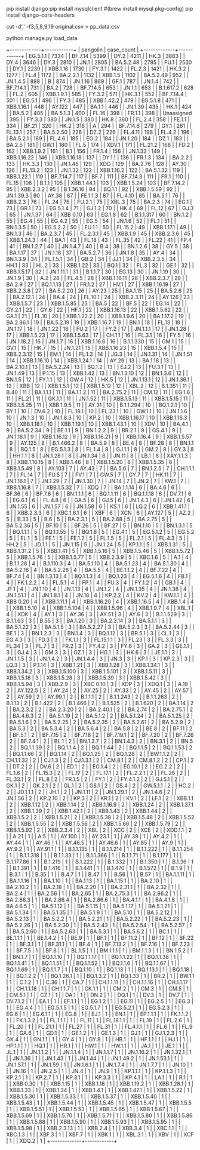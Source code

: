 pip install django
pip install mysqlclient #(brew install mysql pkg-config)
pip install django-cors-headers



 cut -d',' -f3,5,8,9,19 original.csv > pp_data.csv
 


python manage.py load_data


+-------------+------------+
| pangolin    | case_count |
+-------------+------------+
| EG.5.1.1    |       7334 |
| BF.7.14     |       5399 |
| DY.2        |       4211 |
| HK.3        |       3883 |
| DY.4        |       3646 |
| DY.3        |       2810 |
| JN.1        |       2805 |
| BA.5.2.48   |       2785 |
| FU.1        |       2530 |
| DY.1        |       2239 |
| XBB.1.16    |       1730 |
| FY.3.1      |       1422 |
| FL.2.3      |       1421 |
| HK.3.2      |       1277 |
| FL.4        |       1172 |
| BA.2.2.1    |       1132 |
| XBB.1.5     |       1102 |
| BA.5.2.49   |        952 |
| JN.1.4.5    |        888 |
| B           |        874 |
| JN.1.16     |        869 |
| GF.1        |        787 |
| JN.1.4      |        742 |
| BF.7.14.1   |        731 |
| BA.2        |        728 |
| BF.7.14.5   |        653 |
| JN.1.1      |        653 |
| B.1.617.2   |        628 |
| FL.2        |        605 |
| XBB.1.9.1   |        585 |
| FY.3.2      |        571 |
| HK.3.1      |        552 |
| BF.7.14.4   |        501 |
| EG.5.1      |        496 |
| FY.3        |        485 |
| XBB.1.42.2  |        479 |
| EG.5.1.8    |        471 |
| XBB.1.16.1  |        448 |
| AY.122      |        447 |
| BA.1.1      |        446 |
| JN.1.39     |        435 |
| HK.1        |        424 |
| BA.5.2      |        405 |
| BA.5.1.3    |        400 |
| FL.16       |        398 |
| FR.1.1      |        398 |
| Unassigned  |        395 |
| FY.3.3      |        380 |
| JN.1.5      |        380 |
| HK.8        |        360 |
| FL.2.4      |        358 |
| FE.1.1      |        334 |
| BF.21       |        320 |
| HK.2        |        318 |
| A           |        294 |
| BF.7.14.6   |        279 |
| GY.1        |        261 |
| FL.13.1     |        257 |
| BA.5.2.50   |        226 |
| DZ.2        |        226 |
| FL.4.11     |        198 |
| FL.4.2      |        196 |
| BA.5.2.1    |        189 |
| FL.4.6      |        185 |
| EG.2        |        184 |
| JN.1.20     |        184 |
| DZ.1        |        183 |
| BA.2.5      |        181 |
| GW.1        |        180 |
| FL.5        |        174 |
| XDV.1       |        171 |
| FL.21.2     |        168 |
| FD.2        |        162 |
| XBB.1.9.2   |        161 |
| B.1         |        156 |
| FR.1.4      |        156 |
| JN.1.33     |        149 |
| XBB.1.16.22 |        146 |
| XBB.1.16.18 |        137 |
| DY.1.1      |        136 |
| FR.1.3      |        134 |
| BA.2.2      |        133 |
| HK.3.3      |        130 |
| JN.1.45     |        129 |
| XDD         |        129 |
| BA.2.76     |        128 |
| AY.30       |        126 |
| FL.13.2     |        123 |
| JN.1.32     |        122 |
| XBB.1.16.2  |        122 |
| BA.5.1.32   |        119 |
| XBB.1.22.1  |        119 |
| BF.7.14.7   |        117 |
| BF.7        |        111 |
| BF.7.14.3   |        111 |
| FR.1        |        110 |
| FL.15       |        106 |
| B.1.1       |        105 |
| XBB.1.44.1  |        103 |
| XBB.1.5.24  |        103 |
| BF.7.14.2   |         95 |
| XBB.2.3.2   |         95 |
| B.1.36.16   |         94 |
| BQ.1.1      |         92 |
| XBB.1.5.59  |         92 |
| JN.1.39.3   |         90 |
| AY.38       |         87 |
| FE.1.1.3    |         87 |
| FL.4.10     |         85 |
| BA.5.1      |         76 |
| XBB.2.3     |         76 |
| FL.24       |         75 |
| FU.2.1      |         75 |
| XBL.3       |         75 |
| BA.2.3      |         74 |
| EG.1        |         73 |
| GR.1        |         73 |
| EG.5.1.4    |         71 |
| GJ.1.2      |         70 |
| HK.4        |         69 |
| FL.12       |         67 |
| GJ.3        |         65 |
| JN.1.37     |         64 |
| XBB 0.10    |         63 |
| EG.1.8      |         62 |
| B.1.1.317   |         60 |
| BN.1.2      |         55 |
| EG.4        |         55 |
| EG.4.2      |         55 |
| EG.5        |         54 |
| JN.1.6      |         52 |
| FL.1        |         51 |
| BN.1.3.5    |         50 |
| EG.5.2.2    |         50 |
| EU.1.1      |         50 |
| FL.15.2     |         49 |
| XBB.1.17.1  |         49 |
| BN.1.3      |         46 |
| BA.2.3.7    |         45 |
| FL.2.3.1    |         45 |
| XBB.1.9     |         45 |
| XBB.2.3.6   |         45 |
| XBB.1.24.3  |         44 |
| BA.1        |         43 |
| FL.18       |         43 |
| FL.35       |         42 |
| FL.22       |         41 |
| FP.4        |         41 |
| BN.1.2.7    |         40 |
| JN.1.4.7    |         40 |
| B.4         |         38 |
| BN.1.2.6    |         38 |
| GY.5        |         38 |
| BA.1.17     |         37 |
| JN.1.18     |         37 |
| BA.5.2.7    |         36 |
| JN.1.8      |         35 |
| AY.4        |         34 |
| BN.1.3.9    |         34 |
| FL.1.5.1    |         34 |
| GB.2        |         34 |
| JJ.1        |         34 |
| XBB.2.3.5   |         34 |
| HH.1        |         33 |
| HL.2        |         33 |
| XBB.1.22    |         33 |
| BQ.1        |         32 |
| FL.3        |         32 |
| GE.1        |         32 |
| XBB.1.5.17  |         32 |
| JN.1.11.1   |         31 |
| B.1.1.7     |         30 |
| EG.13       |         30 |
| JN.1.19     |         30 |
| JN.1.9      |         30 |
| A.2         |         28 |
| FL.4.5      |         28 |
| XBB.1.16.11 |         28 |
| XBB.2.3.7   |         28 |
| BA.2.9      |         27 |
| BQ.1.1.13   |         27 |
| FR.1.2      |         27 |
| HV.1        |         27 |
| XBB.1.16.19 |         27 |
| XBB.2.3.8   |         27 |
| BA.5.2.20   |         26 |
| AY.23       |         25 |
| BA.1.15     |         25 |
| BA.5.2.6    |         25 |
| BA.2.12.1   |         24 |
| BA.4        |         24 |
| FL.10.1     |         24 |
| XBB.2.3.11  |         24 |
| AY.126      |         23 |
| XBB.1.5.7   |         23 |
| XBB.1.5.85  |         23 |
| BA.5        |         22 |
| BF.5        |         22 |
| EG.14       |         22 |
| GY.2.1      |         22 |
| GY.6        |         22 |
| HF.1        |         22 |
| XBB.1.16.13 |         22 |
| XBB.1.5.62  |         22 |
| GA.1        |         21 |
| FL.10       |         20 |
| XBB.1.22.2  |         20 |
| XBB.1.9.6   |         20 |
| BA.1.17.2   |         19 |
| BA.2.86.1   |         19 |
| BA.5.2.19   |         19 |
| XBB.1.16.7  |         19 |
| BN.1        |         18 |
| FL.13       |         18 |
| JN.1.17     |         18 |
| JN.1.22     |         18 |
| FU.2        |         17 |
| FY.2        |         17 |
| JN.1.1.1    |         17 |
| JN.1.28     |         17 |
| XBB.1.5.23  |         17 |
| XBB.1.5.63  |         17 |
| CH.1.1      |         16 |
| FL.3.1      |         16 |
| FY.5        |         16 |
| JN.1.18.2   |         16 |
| JN.1.7      |         16 |
| XBB.1.16.6  |         16 |
| B.1.1.330   |         15 |
| GM.1        |         15 |
| GV.1        |         15 |
| HK.7        |         15 |
| JN.1.21     |         15 |
| XBB.1.16.23 |         15 |
| XBB.1.5.4   |         15 |
| XBB.2.3.12  |         15 |
| EM.1        |         14 |
| FL.1.3      |         14 |
| JG.3        |         14 |
| JN.1.31     |         14 |
| JN.1.51     |         14 |
| XBB.1.16.10 |         14 |
| XBB.1.24.1  |         14 |
| AY.29       |         13 |
| BA.1.18     |         13 |
| BA.2.10.1   |         13 |
| BA.5.2.24   |         13 |
| BQ.1.2      |         13 |
| EJ.2        |         13 |
| FU.3.1      |         13 |
| JN.1.49     |         13 |
| P.1.15      |         13 |
| XBB.1.42    |         13 |
| BN.1.3.10   |         12 |
| BN.1.3.6    |         12 |
| BN.1.5      |         12 |
| FY.1.1      |         12 |
| GW.4        |         12 |
| HK.5        |         12 |
| JN.1.13.1   |         12 |
| JN.1.36.1   |         12 |
| XBB         |         12 |
| XBB.1.5.1   |         12 |
| XBB.1.5.12  |         12 |
| XBL.2       |         12 |
| B.1.351     |         11 |
| B.40        |         11 |
| BA.1.1.1    |         11 |
| BA.1.1.2    |         11 |
| BA.2.75.2   |         11 |
| CM.12       |         11 |
| EG.1.6      |         11 |
| FL.21       |         11 |
| GK.1.1      |         11 |
| JN.1.52     |         11 |
| XBB.1.5.13  |         11 |
| XBB.1.5.15  |         11 |
| XBB.1.5.25  |         11 |
| XBB.1.9.5   |         11 |
| AY.31       |         10 |
| B.1.1.294   |         10 |
| BQ.1.2.1    |         10 |
| BY.1        |         10 |
| DV.6.2      |         10 |
| FL.18.1     |         10 |
| FL.23.1     |         10 |
| GW.1.1      |         10 |
| JN.1.1.6    |         10 |
| JN.1.3      |         10 |
| JN.1.8.3    |         10 |
| KP.2        |         10 |
| XBB.1.16.17 |         10 |
| XBB.1.16.3  |         10 |
| XBB.1.18.1  |         10 |
| XBB.1.19.1  |         10 |
| XBB.1.43.1  |         10 |
| XDV         |         10 |
| BA.4.1      |          9 |
| BA.5.2.34   |          9 |
| BE.1.1      |          9 |
| BN.1.2.2    |          9 |
| BR.2.1      |          9 |
| GS.4.1      |          9 |
| JN.1.18.1   |          9 |
| XBB.1.16.12 |          9 |
| XBB.1.16.21 |          9 |
| XBB.1.16.4  |          9 |
| XBB.1.5.57  |          9 |
| AY.125      |          8 |
| B.1.466.2   |          8 |
| BA.5.9      |          8 |
| BE.4        |          8 |
| BF.28       |          8 |
| BN.1.1      |          8 |
| BQ.1.5      |          8 |
| EG.5.1.3    |          8 |
| FL.1.4      |          8 |
| GJ.1.1      |          8 |
| GM.2        |          8 |
| GY.3        |          8 |
| HH.1.1      |          8 |
| JN.1.28.1   |          8 |
| JN.1.34     |          8 |
| JN.11       |          8 |
| LB.1        |          8 |
| XAY.1.1.3   |          8 |
| XBB.1.16.15 |          8 |
| XBB.1.46    |          8 |
| XBB.1.5.20  |          8 |
| XBB.1.5.35  |          8 |
| XBB.1.5.49  |          8 |
| AY.103      |          7 |
| AY.43       |          7 |
| BA.5.6      |          7 |
| BN.1.2.5    |          7 |
| CH.1.1.1    |          7 |
| FL.14       |          7 |
| FU.5        |          7 |
| FV.1        |          7 |
| GW.5        |          7 |
| GY.7        |          7 |
| HK.11       |          7 |
| JN.1.16.1   |          7 |
| JN.1.29     |          7 |
| JN.1.30     |          7 |
| JN.14       |          7 |
| JN.2        |          7 |
| KW.1        |          7 |
| XBB.1.16.8  |          7 |
| XBB.1.5.32  |          7 |
| XDQ         |          7 |
| BA.1.1.14   |          6 |
| BA.4.6      |          6 |
| BF.36       |          6 |
| BF.7.6      |          6 |
| BN.1.1.1    |          6 |
| BQ.1.1.11   |          6 |
| BQ.1.1.18   |          6 |
| DV.7.1      |          6 |
| EG.6.1      |          6 |
| FL.4.8      |          6 |
| GA.5        |          6 |
| GJ.5        |          6 |
| JN.1.4.3    |          6 |
| JN.1.42     |          6 |
| JN.1.55     |          6 |
| JN.1.57     |          6 |
| JN.1.58     |          6 |
| KS.1        |          6 |
| LQ.2        |          6 |
| XBB.1.41.1  |          6 |
| XBB.2.3.3   |          6 |
| XBC.1.6.1   |          6 |
| XBF         |          6 |
| XCN         |          6 |
| AY.127      |          5 |
| AZ.2        |          5 |
| B.33        |          5 |
| B.6         |          5 |
| BA.2.3.1    |          5 |
| BA.2.68     |          5 |
| BA.2.75     |          5 |
| BA.5.2.36   |          5 |
| BF.10       |          5 |
| BF.26       |          5 |
| BF.27       |          5 |
| BN.1.10     |          5 |
| BN.1.3.1    |          5 |
| BQ.1.1.1    |          5 |
| BQ.1.1.55   |          5 |
| BQ.1.8      |          5 |
| EG.4.1      |          5 |
| EG.5.1.2    |          5 |
| EG.5.2      |          5 |
| EL.1        |          5 |
| FE.1        |          5 |
| FE.1.2      |          5 |
| FL.1.5      |          5 |
| FL.2.1      |          5 |
| FL.4.3      |          5 |
| HH.2        |          5 |
| JD.1.1      |          5 |
| JN.1.15     |          5 |
| JN.1.24     |          5 |
| KP.1.1      |          5 |
| XBB.1.31    |          5 |
| XBB.1.31.2  |          5 |
| XBB.1.41    |          5 |
| XBB.1.5.16  |          5 |
| XBB.1.5.46  |          5 |
| XBB.1.5.72  |          5 |
| XBB.1.5.76  |          5 |
| XBB.1.5.77  |          5 |
| XBB.2.3.9   |          5 |
| XBC.1.6     |          5 |
| A.1         |          4 |
| B.1.1.28    |          4 |
| B.1.110.3   |          4 |
| BA.5.1.10   |          4 |
| BA.5.1.23   |          4 |
| BA.5.1.30   |          4 |
| BA.5.2.16   |          4 |
| BA.5.2.28   |          4 |
| BA.5.5      |          4 |
| BE.1.1.2    |          4 |
| BF.7.22     |          4 |
| BF.7.4      |          4 |
| BN.1.3.13   |          4 |
| BQ.1.1.3    |          4 |
| BQ.1.23     |          4 |
| EG.5.1.6    |          4 |
| FB.1        |          4 |
| FK.1.2.2    |          4 |
| FL.5.1      |          4 |
| FP.1        |          4 |
| FU.3        |          4 |
| FY.1.2      |          4 |
| GB.1        |          4 |
| JF.1        |          4 |
| JN.1.10     |          4 |
| JN.1.13     |          4 |
| JN.1.2      |          4 |
| JN.1.35     |          4 |
| JN.1.38     |          4 |
| JN.1.51.1   |          4 |
| JN.1.8.1    |          4 |
| JN.18       |          4 |
| KP.2.2      |          4 |
| KV.2        |          4 |
| KW.1.1      |          4 |
| XBB 0.20    |          4 |
| XBB.1.11.1  |          4 |
| XBB.1.16.20 |          4 |
| XBB.1.16.5  |          4 |
| XBB.1.4     |          4 |
| XBB.1.5.10  |          4 |
| XBB.1.5.104 |          4 |
| XBB.1.5.96  |          4 |
| XBB.1.9.7   |          4 |
| XBL.1       |          4 |
| XDK         |          4 |
| AY.1        |          3 |
| AY.36       |          3 |
| AY.51       |          3 |
| AY.6        |          3 |
| B.1.1.529   |          3 |
| B.1.1.63    |          3 |
| B.55        |          3 |
| BA.1.20     |          3 |
| BA.2.3.14   |          3 |
| BA.5.1.1    |          3 |
| BA.5.1.22   |          3 |
| BA.5.1.5    |          3 |
| BA.5.2.27   |          3 |
| BA.5.2.3    |          3 |
| BA.5.2.44   |          3 |
| BE.1        |          3 |
| BN.1.2.3    |          3 |
| BN.1.4      |          3 |
| BQ.1.12     |          3 |
| BR.5.1      |          3 |
| CL.1        |          3 |
| EG.4.3      |          3 |
| FD.3        |          3 |
| FK.1.1      |          3 |
| FL.15.1.1   |          3 |
| FL.23       |          3 |
| FL.3.3      |          3 |
| FL.34       |          3 |
| FL.7        |          3 |
| FR.2        |          3 |
| FY.4.2      |          3 |
| FY.6        |          3 |
| GA.2        |          3 |
| GE.1.1      |          3 |
| GJ.4        |          3 |
| GM.3        |          3 |
| GZ.1        |          3 |
| HG.1        |          3 |
| HK.6        |          3 |
| JE.1.1      |          3 |
| JN.1.1.5    |          3 |
| JN.1.4.2    |          3 |
| JN.1.4.4    |          3 |
| JN.3        |          3 |
| KP.1        |          3 |
| KP.2.3      |          3 |
| LQ.3        |          3 |
| P.1.14      |          3 |
| XBB.1.21    |          3 |
| XBB.1.28    |          3 |
| XBB.1.34.1  |          3 |
| XBB.1.34.2  |          3 |
| XBB.1.5.100 |          3 |
| XBB.1.5.101 |          3 |
| XBB.1.5.11  |          3 |
| XBB.1.5.18  |          3 |
| XBB.1.5.28  |          3 |
| XBB.1.5.39  |          3 |
| XBB.1.5.42  |          3 |
| XBB.1.5.94  |          3 |
| XBB.2.9     |          3 |
| XBC 0.10    |          3 |
| XDP         |          3 |
| XDQ.1       |          3 |
| A.19        |          2 |
| AY.122.5    |          2 |
| AY.24       |          2 |
| AY.25       |          2 |
| AY.33       |          2 |
| AY.45       |          2 |
| AY.57       |          2 |
| AY.59       |          2 |
| AY.99.1     |          2 |
| B.1.1.1     |          2 |
| B.1.1.243   |          2 |
| B.1.1.263   |          2 |
| B.1.13      |          2 |
| B.1.422     |          2 |
| B.1.466     |          2 |
| B.1.525     |          2 |
| B.1.620     |          2 |
| BA.1.14     |          2 |
| BA.2.3.2    |          2 |
| BA.2.3.20   |          2 |
| BA.2.40.1   |          2 |
| BA.2.74     |          2 |
| BA.2.75.1   |          2 |
| BA.4.6.3    |          2 |
| BA.5.1.19   |          2 |
| BA.5.1.2    |          2 |
| BA.5.1.24   |          2 |
| BA.5.1.25   |          2 |
| BA.5.1.6    |          2 |
| BA.5.2.25   |          2 |
| BA.5.2.35   |          2 |
| BA.5.2.61   |          2 |
| BA.5.2.9    |          2 |
| BA.5.3      |          2 |
| BA.5.3.4    |          2 |
| BA.5.6.4    |          2 |
| BA.5.8      |          2 |
| BE.8        |          2 |
| BF.11       |          2 |
| BF.5.1      |          2 |
| BF.7.15     |          2 |
| BF.7.18     |          2 |
| BF.7.19.1   |          2 |
| BF.7.20     |          2 |
| BF.7.26     |          2 |
| BF.7.4.1    |          2 |
| BL.1        |          2 |
| BN.1.3.7    |          2 |
| BN.1.4.3    |          2 |
| BN.3.1      |          2 |
| BN.5        |          2 |
| BQ.1.1.39   |          2 |
| BQ.1.1.4    |          2 |
| BQ.1.1.44   |          2 |
| BQ.1.1.5    |          2 |
| BQ.1.1.53   |          2 |
| BQ.1.1.66   |          2 |
| BQ.1.14     |          2 |
| BQ.1.25     |          2 |
| BQ.1.28     |          2 |
| BW.1.1.2    |          2 |
| CH.1.1.32   |          2 |
| CJ.1.3      |          2 |
| CJ.1.3.1    |          2 |
| CM.8.1      |          2 |
| CM.8.1.2    |          2 |
| CP.1        |          2 |
| DT.2        |          2 |
| DV.6        |          2 |
| ED.1        |          2 |
| EG.1.4      |          2 |
| EG.10.1     |          2 |
| EG.2.2      |          2 |
| FL.1.6      |          2 |
| FL.15.3     |          2 |
| FL.17       |          2 |
| FL.17.1     |          2 |
| FL.2.2.1    |          2 |
| FL.26       |          2 |
| FL.33.1     |          2 |
| FL.8        |          2 |
| FR.1.5      |          2 |
| FY.1        |          2 |
| FY.4.1.2    |          2 |
| GJ.5.1      |          2 |
| GK.1        |          2 |
| GK.2.1      |          2 |
| GL.1        |          2 |
| GS.1        |          2 |
| GS.4        |          2 |
| GW.5.1.1    |          2 |
| HC.2        |          2 |
| JD.1.1.1    |          2 |
| JH.1        |          2 |
| JN.1.11     |          2 |
| JN.1.29.1   |          2 |
| JN.1.4.6    |          2 |
| JN.1.56     |          2 |
| KP.2.10     |          2 |
| KP.3        |          2 |
| KR.1        |          2 |
| KV.1        |          2 |
| LF.1        |          2 |
| XBB.1.1     |          2 |
| XBB.1.12    |          2 |
| XBB.1.14    |          2 |
| XBB.1.16.9  |          2 |
| XBB.1.24    |          2 |
| XBB.1.37.1  |          2 |
| XBB.1.39    |          2 |
| XBB.1.42.1  |          2 |
| XBB.1.43    |          2 |
| XBB.1.44    |          2 |
| XBB.1.5.2   |          2 |
| XBB.1.5.21  |          2 |
| XBB.1.5.38  |          2 |
| XBB.1.5.48  |          2 |
| XBB.1.5.52  |          2 |
| XBB.1.5.55  |          2 |
| XBB.1.5.56  |          2 |
| XBB.1.5.66  |          2 |
| XBB.1.5.79  |          2 |
| XBB.1.5.92  |          2 |
| XBB.2.3.4   |          2 |
| XBL         |          2 |
| XCC         |          2 |
| XCE         |          2 |
| XDD.1.1     |          2 |
| A.21        |          1 |
| A.5         |          1 |
| AY.100      |          1 |
| AY.23.1     |          1 |
| AY.39       |          1 |
| AY.4.2      |          1 |
| AY.44       |          1 |
| AY.46       |          1 |
| AY.46.5     |          1 |
| AY.46.6     |          1 |
| AY.85       |          1 |
| AY.9        |          1 |
| AY.9.2      |          1 |
| AY.91.1     |          1 |
| B.1.1.135   |          1 |
| B.1.1.214   |          1 |
| B.1.1.222   |          1 |
| B.1.1.254   |          1 |
| B.1.1.318   |          1 |
| B.1.1.33    |          1 |
| B.1.1.366   |          1 |
| B.1.1.71    |          1 |
| B.1.177     |          1 |
| B.1.177.86  |          1 |
| B.1.219     |          1 |
| B.1.222     |          1 |
| B.1.332     |          1 |
| B.1.350     |          1 |
| B.1.36      |          1 |
| B.1.391     |          1 |
| B.1.416     |          1 |
| B.1.441     |          1 |
| B.1.470     |          1 |
| B.1.572     |          1 |
| B.1.9       |          1 |
| B.3.1       |          1 |
| B.35        |          1 |
| B.4.7       |          1 |
| B.47        |          1 |
| B.56        |          1 |
| B.57        |          1 |
| BA.1.1.11   |          1 |
| BA.1.1.16   |          1 |
| BA.1.10     |          1 |
| BA.1.13     |          1 |
| BA.1.15.1   |          1 |
| BA.2.10     |          1 |
| BA.2.10.2   |          1 |
| BA.2.18     |          1 |
| BA.2.20     |          1 |
| BA.2.31.1   |          1 |
| BA.2.32     |          1 |
| BA.2.4      |          1 |
| BA.2.56     |          1 |
| BA.2.65     |          1 |
| BA.2.75.3   |          1 |
| BA.2.86.2   |          1 |
| BA.2.86.3   |          1 |
| BA.2.86.4   |          1 |
| BA.2.86.6   |          1 |
| BA.4.1.1    |          1 |
| BA.4.1.8    |          1 |
| BA.4.6.5    |          1 |
| BA.5.1.12   |          1 |
| BA.5.1.15   |          1 |
| BA.5.1.17   |          1 |
| BA.5.1.21   |          1 |
| BA.5.1.34   |          1 |
| BA.5.1.35   |          1 |
| BA.5.1.9    |          1 |
| BA.5.10     |          1 |
| BA.5.2.12   |          1 |
| BA.5.2.13   |          1 |
| BA.5.2.2    |          1 |
| BA.5.2.21   |          1 |
| BA.5.2.22   |          1 |
| BA.5.2.23   |          1 |
| BA.5.2.26   |          1 |
| BA.5.2.30   |          1 |
| BA.5.2.43   |          1 |
| BA.5.2.54   |          1 |
| BA.5.2.57   |          1 |
| BA.5.2.60   |          1 |
| BA.5.2.63   |          1 |
| BA.5.3.1    |          1 |
| BA.5.6.2    |          1 |
| BC.1        |          1 |
| BE.1.1.1    |          1 |
| BE.1.4.2    |          1 |
| BE.9        |          1 |
| BF.1        |          1 |
| BF.11.2     |          1 |
| BF.12       |          1 |
| BF.22       |          1 |
| BF.3.1      |          1 |
| BF.31.1     |          1 |
| BF.4        |          1 |
| BF.7.13.2   |          1 |
| BF.7.16     |          1 |
| BF.7.23     |          1 |
| BF.7.5      |          1 |
| BF.8        |          1 |
| BL.1.5      |          1 |
| BM.1.1.1    |          1 |
| BM.1.1.3    |          1 |
| BN.1.5.2    |          1 |
| BN.1.7      |          1 |
| BQ.1.1.10   |          1 |
| BQ.1.1.17   |          1 |
| BQ.1.1.22   |          1 |
| BQ.1.1.38   |          1 |
| BQ.1.1.41   |          1 |
| BQ.1.1.51   |          1 |
| BQ.1.1.52   |          1 |
| BQ.1.1.6    |          1 |
| BQ.1.1.67   |          1 |
| BQ.1.1.69   |          1 |
| BQ.1.1.7    |          1 |
| BQ.1.10     |          1 |
| BQ.1.13     |          1 |
| BQ.1.13.1   |          1 |
| BQ.1.18     |          1 |
| BQ.1.2.2    |          1 |
| BQ.1.26.1   |          1 |
| BQ.1.3.2    |          1 |
| BQ.1.33     |          1 |
| BR.2        |          1 |
| BW.1.1      |          1 |
| C.1.2       |          1 |
| C.36        |          1 |
| CA.7        |          1 |
| CH.1.1.11   |          1 |
| CH.1.1.16   |          1 |
| CH.1.1.17   |          1 |
| CH.1.1.18   |          1 |
| CH.1.1.7    |          1 |
| CK.1.1      |          1 |
| CM.2        |          1 |
| CM.3        |          1 |
| CM.5        |          1 |
| CM.5.1      |          1 |
| CZ.1        |          1 |
| DA.1        |          1 |
| DN.2        |          1 |
| DQ.1        |          1 |
| DV.3        |          1 |
| DV.7        |          1 |
| DV.7.1.2    |          1 |
| EA.1        |          1 |
| EF.1.1      |          1 |
| EG.1.2      |          1 |
| EG.11       |          1 |
| EG.2.5      |          1 |
| EG.3        |          1 |
| EG.4.4      |          1 |
| EG.5.1.5    |          1 |
| EG.5.1.7    |          1 |
| EG.5.2.1    |          1 |
| EG.5.2.3    |          1 |
| EG.6        |          1 |
| EG.6.1.1    |          1 |
| EG.8        |          1 |
| EJ.1        |          1 |
| EN.1        |          1 |
| EP.1.1.1    |          1 |
| FK.1.1.2    |          1 |
| FK.1.3.2    |          1 |
| FL.1.1.1    |          1 |
| FL.11       |          1 |
| FL.18.1.1   |          1 |
| FL.19       |          1 |
| FL.2.6      |          1 |
| FL.20       |          1 |
| FL.21.1     |          1 |
| FL.27       |          1 |
| FL.31       |          1 |
| FL.4.1.1    |          1 |
| FL.6        |          1 |
| FL.9        |          1 |
| GA.6        |          1 |
| GD.1        |          1 |
| GE.1.2      |          1 |
| GE.1.3      |          1 |
| GJ.1        |          1 |
| GJ.1.2.3    |          1 |
| GK.4        |          1 |
| GN.1.1      |          1 |
| GY.4        |          1 |
| GY.8        |          1 |
| HB.1        |          1 |
| HF.1.1      |          1 |
| HJ.1        |          1 |
| HP.1.1      |          1 |
| HQ.1        |          1 |
| HR.1        |          1 |
| HW.1        |          1 |
| HW.1.1      |          1 |
| JA.1        |          1 |
| JE.1        |          1 |
| JL.1        |          1 |
| JN.1.1.2    |          1 |
| JN.1.1.4    |          1 |
| JN.1.1.7    |          1 |
| JN.1.16.2   |          1 |
| JN.1.32.1   |          1 |
| JN.1.36     |          1 |
| JN.1.43     |          1 |
| JN.1.44     |          1 |
| JN.1.49.2   |          1 |
| JN.1.53.1   |          1 |
| JN.1.57.1   |          1 |
| JN.1.59     |          1 |
| JN.1.6.1    |          1 |
| JN.1.7.4    |          1 |
| JN.1.7.7    |          1 |
| JN.10       |          1 |
| JN.16       |          1 |
| JN.2.5      |          1 |
| JN.4        |          1 |
| JN.9        |          1 |
| KP.1.1.1    |          1 |
| KP.1.1.3    |          1 |
| KP.2.1      |          1 |
| KP.2.7      |          1 |
| KP.3.1      |          1 |
| KP.3.3      |          1 |
| KP.4.1      |          1 |
| LA.1        |          1 |
| R.1         |          1 |
| XBB 0.30    |          1 |
| XBB.1.15    |          1 |
| XBB.1.18    |          1 |
| XBB.1.19.2  |          1 |
| XBB.1.28.1  |          1 |
| XBB.1.33    |          1 |
| XBB.1.34    |          1 |
| XBB.1.4.1   |          1 |
| XBB.1.47.1  |          1 |
| XBB.1.5.22  |          1 |
| XBB.1.5.30  |          1 |
| XBB.1.5.33  |          1 |
| XBB.1.5.37  |          1 |
| XBB.1.5.40  |          1 |
| XBB.1.5.43  |          1 |
| XBB.1.5.44  |          1 |
| XBB.1.5.45  |          1 |
| XBB.1.5.47  |          1 |
| XBB.1.5.5   |          1 |
| XBB.1.5.51  |          1 |
| XBB.1.5.53  |          1 |
| XBB.1.5.65  |          1 |
| XBB.1.5.67  |          1 |
| XBB.1.5.69  |          1 |
| XBB.1.5.70  |          1 |
| XBB.1.5.71  |          1 |
| XBB.1.5.80  |          1 |
| XBB.1.5.86  |          1 |
| XBB.1.5.88  |          1 |
| XBB.1.5.90  |          1 |
| XBB.1.5.93  |          1 |
| XBB.1.5.95  |          1 |
| XBB.1.5.98  |          1 |
| XBB.2.3.13  |          1 |
| XBB.2.4     |          1 |
| XBB.3.4     |          1 |
| XBC.1.1     |          1 |
| XBC.1.3     |          1 |
| XBF.3       |          1 |
| XBF.7       |          1 |
| XBK.1       |          1 |
| XBL.3.1     |          1 |
| XBV         |          1 |
| XCF         |          1 |
| XDQ.2       |          1 |
+-------------+------------+